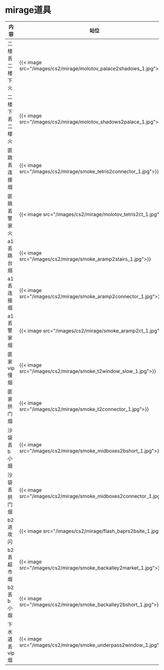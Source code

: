 # mirage道具


| 内容 | 站位 | 瞄点 |
|-------|-------|-------|
| 二楼丢二楼下火|{{< image src="/images/cs2/mirage/molotov_palace2shadows_1.jpg">}} | {{< image src="/images/cs2/mirage/molotov_palace2shadows_2.jpg">}}|
|二楼下丢二楼火 | {{< image src="/images/cs2/mirage/molotov_shadows2palace_1.jpg">}}| {{< image src="/images/cs2/mirage/molotov_shadows2palace_2.jpg">}}|
| 匪跳丢连接烟|{{< image src="/images/cs2/mirage/smoke_tetris2connector_1.jpg">}} | {{< image src="/images/cs2/mirage/smoke_tetris2connector_2.jpg">}}|
| 匪跳丢警家火| {{< image src="/images/cs2/mirage/molotov_tetris2ct_1.jpg">}}| {{< image src="/images/cs2/mirage/molotov_tetris2ct_2.jpg">}}|
| a1丢跳台烟|{{< image src="/images/cs2/mirage/smoke_aramp2stairs_1.jpg">}} | {{< image src="/images/cs2/mirage/smoke_aramp2stairs_2.jpg">}}|
|a1丢连接烟 |{{< image src="/images/cs2/mirage/smoke_aramp2connector_1.jpg">}} | {{< image src="/images/cs2/mirage/smoke_aramp2connector_2.jpg">}}|
| a1丢警家烟| {{< image src="/images/cs2/mirage/smoke_aramp2ct_1.jpg">}}|{{< image src="/images/cs2/mirage/smoke_aramp2ct_2.jpg">}} |
| 匪家vip慢烟| {{< image src="/images/cs2/mirage/smoke_t2window_slow_1.jpg">}}| {{< image src="/images/cs2/mirage/smoke_t2window_slow_2.jpg">}}|
| 匪家拱门烟|{{< image src="/images/cs2/mirage/smoke_t2connector_1.jpg">}} | {{< image src="/images/cs2/mirage/smoke_t2connector_2.jpg">}}|
| 沙袋丢b小烟| {{< image src="/images/cs2/mirage/smoke_midboxes2bshort_1.jpg">}}| {{< image src="/images/cs2/mirage/smoke_midboxes2bshort_2.jpg">}}|
| 沙袋丢拱门烟| {{< image src="/images/cs2/mirage/smoke_midboxes2connector_1.jpg">}}|{{< image src="/images/cs2/mirage/smoke_midboxes2connector_2.jpg">}} |
| b2进攻闪|{{< image src="/images/cs2/mirage/flash_baprs2bsite_1.jpg">}} | {{< image src="/images/cs2/mirage/flash_baprs2bsite_2.jpg">}}|
| b2丢超市烟| {{< image src="/images/cs2/mirage/smoke_backalley2market_1.jpg">}}| {{< image src="/images/cs2/mirage/smoke_backalley2market_2.jpg">}}|
|b2丢b小烟 | {{< image src="/images/cs2/mirage/smoke_backalley2bshort_1.jpg">}}| {{< image src="/images/cs2/mirage/smoke_backalley2bshort_2.jpg">}}|
|下水道丢vip烟 |{{< image src="/images/cs2/mirage/smoke_underpass2window_1.jpg">}} | {{< image src="/images/cs2/mirage/smoke_underpass2window_2.jpg">}}|
